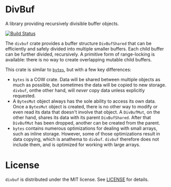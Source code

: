 # DivBuf

A library providing recursively divisible buffer objects.

[![Build Status](https://travis-ci.org/asomers/divbuf.svg?branch=master)](https://travis-ci.org/asomers/divbuf)

The `divbuf` crate provides a buffer structure `DivBufShared` that can be
efficiently and safely divided into multiple smaller buffers.  Each child buffer
can be further divided, recursively.  A primitive form of range-locking is
available: there is no way to create overlapping mutable child buffers.

This crate is similar to [`bytes`](https://crates.io/crates/bytes), but with a
few key differences:
- `bytes` is a COW crate.  Data will be shared between multiple objects as
   much as possible, but sometimes the data will be copied to new storage.
   `divbuf`, onthe other hand, will _never_ copy data unless explicitly
   requested.
- A `BytesMut` object always has the sole ability to access its own data.
  Once a `BytesMut` object is created, there is no other way to modify or
  even read its data that doesn't involve that object.  A `DivBufMut`, on
  the other hand, shares its data with its parent `DivBufShared`.  After
  that `DivBufMut` has been dropped, another can be created from the
  parent.
- `bytes` contains numerous optimizations for dealing with small arrays,
  such as inline storage.  However, some of those optimizations result in
  data copying, which is anathema to `divbuf`.  `divbuf` therefore does not
  include them, and is optimized for working with large arrays.

# License

`divbuf` is distributed under the MIT license.  See [LICENSE](LICENSE) for
details.
